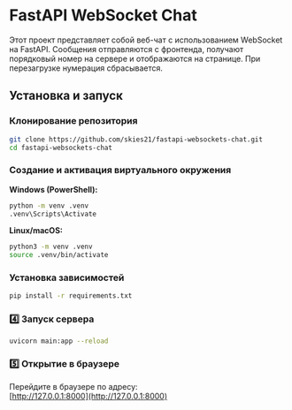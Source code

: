 # FastAPI WebSocket Chat

Этот проект представляет собой веб-чат с использованием WebSocket на FastAPI. Сообщения отправляются с фронтенда, получают порядковый номер на сервере и отображаются на странице. При перезагрузке нумерация сбрасывается.

## Установка и запуск

### Клонирование репозитория

```sh
git clone https://github.com/skies21/fastapi-websockets-chat.git
cd fastapi-websockets-chat
```

### Создание и активация виртуального окружения

**Windows (PowerShell):**

```sh
python -m venv .venv
.venv\Scripts\Activate
```

**Linux/macOS:**

```sh
python3 -m venv .venv
source .venv/bin/activate
```

### Установка зависимостей

```sh
pip install -r requirements.txt
```

### 4️⃣ Запуск сервера

```sh
uvicorn main:app --reload
```

### 5️⃣ Открытие в браузере

Перейдите в браузере по адресу:\
[http://127.0.0.1:8000](http://127.0.0.1:8000)

